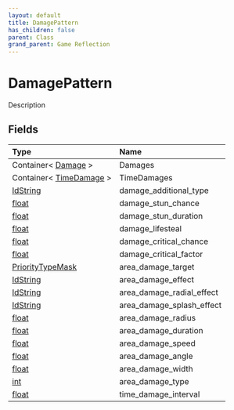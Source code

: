 ```yaml
---
layout: default
title: DamagePattern
has_children: false
parent: Class
grand_parent: Game Reflection
---
```

# DamagePattern
Description 

## Fields

| Type | Name |
|:----------|:--------------|
| Container< [Damage](/riftbreaker-wiki/docs/game-reflection/classes/damage/) > | Damages |
| Container< [TimeDamage](/riftbreaker-wiki/docs/game-reflection/classes/time_damage/) > | TimeDamages |
| [IdString](/riftbreaker-wiki/docs/game-reflection/components/id_string/) | damage_additional_type |
| [float](/riftbreaker-wiki/docs/game-reflection/components/float/) | damage_stun_chance |
| [float](/riftbreaker-wiki/docs/game-reflection/components/float/) | damage_stun_duration |
| [float](/riftbreaker-wiki/docs/game-reflection/components/float/) | damage_lifesteal |
| [float](/riftbreaker-wiki/docs/game-reflection/components/float/) | damage_critical_chance |
| [float](/riftbreaker-wiki/docs/game-reflection/components/float/) | damage_critical_factor |
| [PriorityTypeMask](/riftbreaker-wiki/docs/game-reflection/classes/priority_type_mask/) | area_damage_target |
| [IdString](/riftbreaker-wiki/docs/game-reflection/components/id_string/) | area_damage_effect |
| [IdString](/riftbreaker-wiki/docs/game-reflection/components/id_string/) | area_damage_radial_effect |
| [IdString](/riftbreaker-wiki/docs/game-reflection/components/id_string/) | area_damage_splash_effect |
| [float](/riftbreaker-wiki/docs/game-reflection/components/float/) | area_damage_radius |
| [float](/riftbreaker-wiki/docs/game-reflection/components/float/) | area_damage_duration |
| [float](/riftbreaker-wiki/docs/game-reflection/components/float/) | area_damage_speed |
| [float](/riftbreaker-wiki/docs/game-reflection/components/float/) | area_damage_angle |
| [float](/riftbreaker-wiki/docs/game-reflection/components/float/) | area_damage_width |
| [int](/riftbreaker-wiki/docs/game-reflection/enums/int/) | area_damage_type |
| [float](/riftbreaker-wiki/docs/game-reflection/components/float/) | time_damage_interval |

